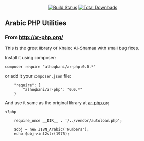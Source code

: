 <p align="center">
<a href="https://travis-ci.org/alhoqbani/i18n"><img src="https://travis-ci.org/alhoqbani/i18n.svg?branch=master" alt="Build Status"></a>
<a href="https://packagist.org/packages/alhoqbani/i18n"><img src="https://poser.pugx.org/alhoqbani/i18n/downloads" alt="Total Downloads"></a>
</p>


## Arabic PHP Utilities
### From http://ar-php.org/

This is the great library of Khaled Al-Shamaa with small bug fixes. 

Install it using composer:

```
composer require "alhoqbani/ar-php:0.0.*"
```
or add it your `composer.json` file:
```
    "require": {
        "alhoqbani/ar-php": "0.0.*"
    }
```


And use it same as the original library at [ar-php.org](www.ar-php.org)

```
<?php 
    
    require_once __DIR__ . '/../vendor/autoload.php';

    $obj = new I18N_Arabic('Numbers');
    echo $obj->int2str(1975); 

```

